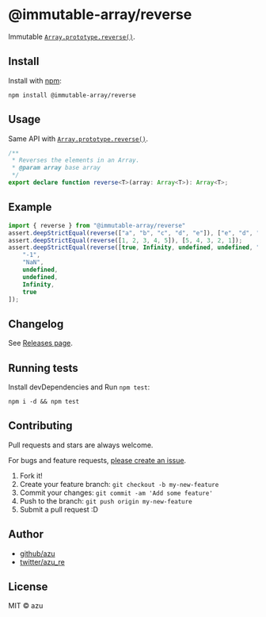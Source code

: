 # @immutable-array/reverse

Immutable [`Array.prototype.reverse()`](https://developer.mozilla.org/ja/docs/Web/JavaScript/Reference/Global_Objects/Array/reverse).

## Install

Install with [npm](https://www.npmjs.com/):

    npm install @immutable-array/reverse

## Usage

Same API with [`Array.prototype.reverse()`](https://developer.mozilla.org/ja/docs/Web/JavaScript/Reference/Global_Objects/Array/reverse).

```ts
/**
 * Reverses the elements in an Array.
 * @param array base array
 */
export declare function reverse<T>(array: Array<T>): Array<T>;
```

## Example

```js
import { reverse } from "@immutable-array/reverse"
assert.deepStrictEqual(reverse(["a", "b", "c", "d", "e"]), ["e", "d", "c", "b", "a"]);
assert.deepStrictEqual(reverse([1, 2, 3, 4, 5]), [5, 4, 3, 2, 1]);
assert.deepStrictEqual(reverse([true, Infinity, undefined, undefined, "NaN", "-1"]), [
    "-1",
    "NaN",
    undefined,
    undefined,
    Infinity,
    true
]);
```

## Changelog

See [Releases page](https://github.com/azu/immutable-array-prototype/releases).

## Running tests

Install devDependencies and Run `npm test`:

    npm i -d && npm test

## Contributing

Pull requests and stars are always welcome.

For bugs and feature requests, [please create an issue](https://github.com/azu/immutable-array-prototype/issues).

1. Fork it!
2. Create your feature branch: `git checkout -b my-new-feature`
3. Commit your changes: `git commit -am 'Add some feature'`
4. Push to the branch: `git push origin my-new-feature`
5. Submit a pull request :D

## Author

- [github/azu](https://github.com/azu)
- [twitter/azu_re](https://twitter.com/azu_re)

## License

MIT © azu
